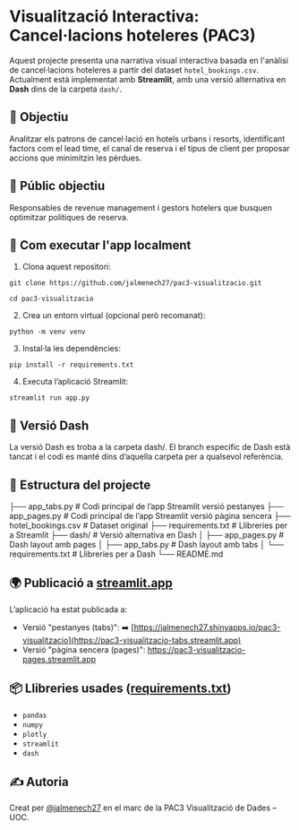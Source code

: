 # Visualització Interactiva: Cancel·lacions hoteleres (PAC3)

Aquest projecte presenta una narrativa visual interactiva basada en l'anàlisi de cancel·lacions hoteleres a partir del dataset `hotel_bookings.csv`. Actualment està implementat amb **Streamlit**, amb una versió alternativa en **Dash** dins de la carpeta `dash/`.

## 📌 Objectiu

Analitzar els patrons de cancel·lació en hotels urbans i resorts, identificant factors com el lead time, el canal de reserva i el tipus de client per proposar accions que minimitzin les pèrdues.

## 👤 Públic objectiu

Responsables de revenue management i gestors hotelers que busquen optimitzar polítiques de reserva.

## 🚀 Com executar l'app localment

1. Clona aquest repositori:

`git clone https://github.com/jalmenech27/pac3-visualitzacio.git`

`cd pac3-visualitzacio`


2. Crea un entorn virtual (opcional però recomanat):

`python -m venv venv`

3. Instal·la les dependències:

`pip install -r requirements.txt`

4. Executa l’aplicació Streamlit:

`streamlit run app.py`

## 🚀 Versió Dash

La versió Dash es troba a la carpeta dash/. El branch específic de Dash està tancat i el codi es manté dins d’aquella carpeta per a qualsevol referència.

## 📁 Estructura del projecte

├── app_tabs.py          # Codi principal de l’app Streamlit versió pestanyes
├── app_pages.py         # Codi principal de l’app Streamlit versió pàgina sencera
├── hotel_bookings.csv   # Dataset original
├── requirements.txt     # Llibreries per a Streamlit
├── dash/                # Versió alternativa en Dash
│   ├── app_pages.py     # Dash layout amb pages
│   ├── app_tabs.py      # Dash layout amb tabs
│   └── requirements.txt # Llibreries per a Dash
└── README.md



## 🌍 Publicació a [streamlit.app](https://www.streamlit.app)

L’aplicació ha estat publicada a:
- Versió "pestanyes (tabs)":
➡️ [https://jalmenech27.shinyapps.io/pac3-visualitzacio](https://pac3-visualitzacio-tabs.streamlit.app)
- Versió "pàgina sencera (pages)":
https://pac3-visualitzacio-pages.streamlit.app


## 📦 Llibreries usades ([requirements.txt](https://github.com/jalmenech27/pac3-visualitzacio/blob/main/requirements.txt))

- `pandas`
- `numpy`
- `plotly`
- `streamlit`
- `dash`

## ✍️ Autoria

Creat per [@jalmenech27](https://github.com/jalmenech27/) en el marc de la PAC3 Visualització de Dades – UOC.

